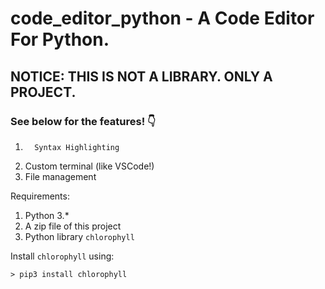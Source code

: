 # code_editor_python - A Code Editor For Python.
## NOTICE: THIS IS NOT A LIBRARY. ONLY A PROJECT. 
### See below for the features! 👇
<ol>
  <li>
    
      Syntax Highlighting
  </li>
  <li>
    Custom terminal (like VSCode!)
  </li>
  <li>
      File management
  </li>
  
  </ol>


Requirements:
1. Python 3.*
2. A zip file of this project
3. Python library `chlorophyll`

Install `chlorophyll` using:

`> pip3 install chlorophyll`
